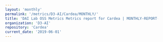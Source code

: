```yaml
---
layout: 'monthly'
permalink: '/metrics/D3-AI/Cardea/MONTHLY/'
title: 'DAI Lab OSS Metrics Metrics report for Cardea | MONTHLY-REPORT-2019-06-01'
organization: 'D3-AI'
repository: 'Cardea'
current_date: '2019-06-01'
---
```

